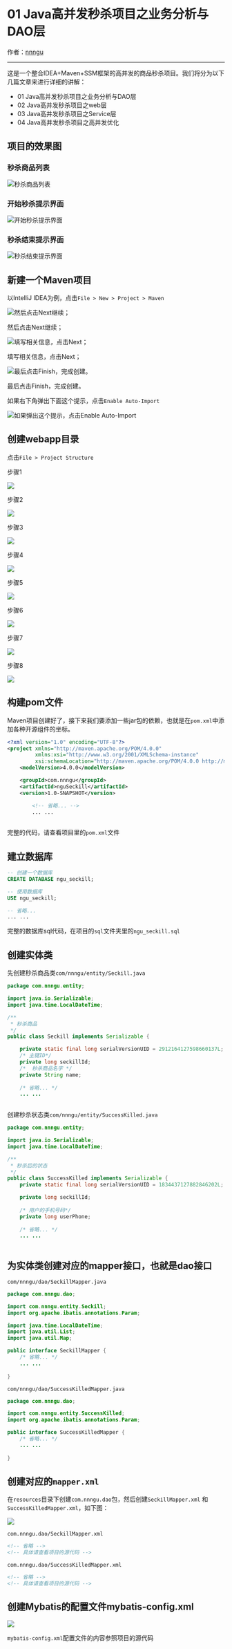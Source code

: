 # 01 Java高并发秒杀项目之业务分析与DAO层
作者：[nnngu](https://github.com/nnngu)  

---

这是一个整合IDEA+Maven+SSM框架的高并发的商品秒杀项目。我们将分为以下几篇文章来进行详细的讲解：

* 01 Java高并发秒杀项目之业务分析与DAO层
* 02 Java高并发秒杀项目之web层
* 03 Java高并发秒杀项目之Service层
* 04 Java高并发秒杀项目之高并发优化

## 项目的效果图

### 秒杀商品列表
![秒杀商品列表][1]

### 开始秒杀提示界面
![开始秒杀提示界面][2]

### 秒杀结束提示界面
![秒杀结束提示界面][3]

## 新建一个Maven项目

以IntelliJ IDEA为例，点击`File > New > Project > Maven`

![然后点击Next继续；][4]

然后点击Next继续；


![填写相关信息，点击Next；][5]

填写相关信息，点击Next；


![最后点击Finish，完成创建。][6]

最后点击Finish，完成创建。


如果右下角弹出下面这个提示，点击`Enable Auto-Import`

![如果弹出这个提示，点击Enable Auto-Import][7]

## 创建webapp目录

点击`File > Project Structure`

步骤1

![][8]

步骤2

![][9]

步骤3

![][10]

步骤4

![][11]

步骤5

![][12]

步骤6

![][13]

步骤7

![][14]

步骤8

![][15]


## 构建pom文件

Maven项目创建好了，接下来我们要添加一些jar包的依赖，也就是在`pom.xml`中添加各种开源组件的坐标。

```xml
<?xml version="1.0" encoding="UTF-8"?>
<project xmlns="http://maven.apache.org/POM/4.0.0"
         xmlns:xsi="http://www.w3.org/2001/XMLSchema-instance"
         xsi:schemaLocation="http://maven.apache.org/POM/4.0.0 http://maven.apache.org/xsd/maven-4.0.0.xsd">
    <modelVersion>4.0.0</modelVersion>

    <groupId>com.nnngu</groupId>
    <artifactId>nguSeckill</artifactId>
    <version>1.0-SNAPSHOT</version>

        <!-- 省略... -->
		... ...
        
```
完整的代码，请查看项目里的`pom.xml`文件

## 建立数据库

```sql
-- 创建一个数据库
CREATE DATABASE ngu_seckill;

-- 使用数据库
USE ngu_seckill;

-- 省略...
... ...

```

完整的数据库sql代码，在项目的`sql`文件夹里的`ngu_seckill.sql`

## 创建实体类

先创建秒杀商品类`com/nnngu/entity/Seckill.java`

```java
package com.nnngu.entity;

import java.io.Serializable;
import java.time.LocalDateTime;

/**
 * 秒杀商品
 */
public class Seckill implements Serializable {

    private static final long serialVersionUID = 2912164127598660137L;
    /* 主键ID*/
    private long seckillId;
    /*  秒杀商品名字 */
    private String name;
	
	/* 省略... */
	... ...
	
```

创建秒杀状态类`com/nnngu/entity/SuccessKilled.java`

```java
package com.nnngu.entity;

import java.io.Serializable;
import java.time.LocalDateTime;

/**
 * 秒杀后的状态
 */
public class SuccessKilled implements Serializable {
    private static final long serialVersionUID = 1834437127882846202L;

    private long seckillId;
    
    /* 用户的手机号码*/
    private long userPhone;
	
	/* 省略... */
	... ...
	
```

## 为实体类创建对应的mapper接口，也就是dao接口

`com/nnngu/dao/SeckillMapper.java`

```java
package com.nnngu.dao;

import com.nnngu.entity.Seckill;
import org.apache.ibatis.annotations.Param;

import java.time.LocalDateTime;
import java.util.List;
import java.util.Map;

public interface SeckillMapper {
    /* 省略... */
	... ...
	
}
```

`com/nnngu/dao/SuccessKilledMapper.java`

```java
package com.nnngu.dao;

import com.nnngu.entity.SuccessKilled;
import org.apache.ibatis.annotations.Param;

public interface SuccessKilledMapper {
    /* 省略... */
	... ...
	
}

```

## 创建对应的`mapper.xml`

在`resources`目录下创建`com.nnngu.dao`包，然后创建`SeckillMapper.xml` 和 `SuccessKilledMapper.xml`，如下图：

![][16]

`com.nnngu.dao/SeckillMapper.xml`

```xml
<!-- 省略 -->
<!-- 具体请查看项目的源代码 -->
```

`com.nnngu.dao/SuccessKilledMapper.xml`

```xml
<!-- 省略 -->
<!-- 具体请查看项目的源代码 -->
```

## 创建Mybatis的配置文件mybatis-config.xml

![][17]

`mybatis-config.xml`配置文件的内容参照项目的源代码





  [1]: https://www.github.com/nnngu/FigureBed/raw/master/2018/1/27/1517020356103.jpg
  [2]: https://www.github.com/nnngu/FigureBed/raw/master/2018/1/27/1517020518954.jpg
  [3]: https://www.github.com/nnngu/FigureBed/raw/master/2018/1/27/1517020478158.jpg
  [4]: https://www.github.com/nnngu/FigureBed/raw/master/2018/1/27/1517021726058.jpg
  [5]: https://www.github.com/nnngu/FigureBed/raw/master/2018/1/27/1517021904910.jpg
  [6]: https://www.github.com/nnngu/FigureBed/raw/master/2018/1/27/1517022082406.jpg
  [7]: https://www.github.com/nnngu/FigureBed/raw/master/2018/1/27/1517022266134.jpg
  [8]: https://www.github.com/nnngu/FigureBed/raw/master/2018/1/27/1517061858789.jpg
  [9]: https://www.github.com/nnngu/FigureBed/raw/master/2018/1/27/1517062252122.jpg
  [10]: https://www.github.com/nnngu/FigureBed/raw/master/2018/1/27/1517061346663.jpg
  [11]: https://www.github.com/nnngu/FigureBed/raw/master/2018/1/27/1517061459422.jpg
  [12]: https://www.github.com/nnngu/FigureBed/raw/master/2018/1/27/1517061601898.jpg
  [13]: https://www.github.com/nnngu/FigureBed/raw/master/2018/1/27/1517064377716.jpg
  [14]: https://www.github.com/nnngu/FigureBed/raw/master/2018/1/27/1517064456606.jpg
  [15]: https://www.github.com/nnngu/FigureBed/raw/master/2018/1/27/1517065310557.jpg
  [16]: https://www.github.com/nnngu/FigureBed/raw/master/2018/1/28/1517069800569.jpg
  [17]: https://www.github.com/nnngu/FigureBed/raw/master/2018/1/28/1517070510826.jpg